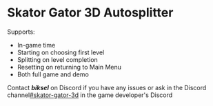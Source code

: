 # Skator Gator 3D Autosplitter
Supports: 
- In-game time
- Starting on choosing first level
- Splitting on level completion
- Resetting on returning to Main Menu
- Both full game and demo

Contact ***biksel*** on Discord if you have any issues or ask in the Discord channel[#skator-gator-3d](https://discord.gg/SZQ3BWWhrE) in the game developer's Discord
